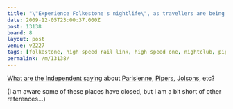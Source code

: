 ```yaml
---
title: "\"Experience Folkestone's nightlife\", as travellers are being urged, may be questionable as a big draw card"
date: 2009-12-05T23:00:37.000Z
post: 13138
board: 8
layout: post
venue: v2227
tags: [folkestone, high speed rail link, high speed one, nightclub, pipers, parisienne, jolsons]
permalink: /m/13138/
---
```

<a href="http://www.independent.co.uk/travel/europe/the-az-of-european-rail-travel-1834326.html">What are the Independent saying</a> about <a href="/wiki/parisienne">Parisienne</a>, <a href="/wiki/pipers">Pipers</a>, <a href="/wiki/jolsons">Jolsons</a>, etc?

(I am aware some of these places have closed, but I am a bit short of other references...)
